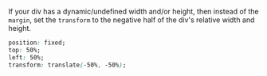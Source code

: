 If your div has a dynamic/undefined width and/or height, then instead of the `margin`, set the `transform` to the negative half of the div's relative width and height.

```css
position: fixed;
top: 50%;
left: 50%;
transform: translate(-50%, -50%);
```